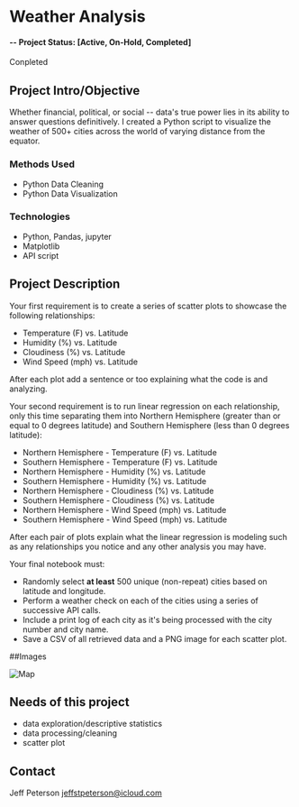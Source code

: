 # Weather Analysis 


#### -- Project Status: [Active, On-Hold, Completed]

Conpleted 
## Project Intro/Objective

Whether financial, political, or social -- data's true power lies in its ability to answer questions definitively. I created a Python script to visualize the weather of 500+ cities across the world of varying distance from the equator. 
### Methods Used
* Python Data Cleaning
* Python Data Visualization

### Technologies

* Python, Pandas, jupyter
* Matplotlib
* API script


## Project Description
Your first requirement is to create a series of scatter plots to showcase the following relationships:

* Temperature (F) vs. Latitude
* Humidity (%) vs. Latitude
* Cloudiness (%) vs. Latitude
* Wind Speed (mph) vs. Latitude

After each plot add a sentence or too explaining what the code is and analyzing.

Your second requirement is to run linear regression on each relationship, only this time separating them into Northern Hemisphere (greater than or equal to 0 degrees latitude) and Southern Hemisphere (less than 0 degrees latitude):

* Northern Hemisphere - Temperature (F) vs. Latitude
* Southern Hemisphere - Temperature (F) vs. Latitude
* Northern Hemisphere - Humidity (%) vs. Latitude
* Southern Hemisphere - Humidity (%) vs. Latitude
* Northern Hemisphere - Cloudiness (%) vs. Latitude
* Southern Hemisphere - Cloudiness (%) vs. Latitude
* Northern Hemisphere - Wind Speed (mph) vs. Latitude
* Southern Hemisphere - Wind Speed (mph) vs. Latitude

After each pair of plots explain what the linear regression is modeling such as any relationships you notice and any other analysis you may have.

Your final notebook must:

* Randomly select **at least** 500 unique (non-repeat) cities based on latitude and longitude.
* Perform a weather check on each of the cities using a series of successive API calls.
* Include a print log of each city as it's being processed with the city number and city name.
* Save a CSV of all retrieved data and a PNG image for each scatter plot.



##Images

![Map](https://github.com/jeffstpeterson/Weather-Analysis/blob/main/Weather_Vacation_Py/VacationPy/Final%20Map.png)
## Needs of this project

- data exploration/descriptive statistics
- data processing/cleaning
- scatter plot 

## Contact
Jeff Peterson
jeffstpeterson@icloud.com
